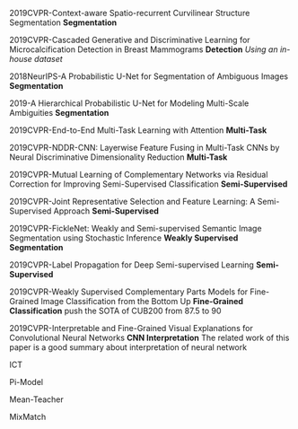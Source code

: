 2019CVPR-Context-aware Spatio-recurrent Curvilinear Structure Segmentation  **Segmentation**

2019CVPR-Cascaded Generative and Discriminative Learning for Microcalcification Detection in Breast Mammograms  **Detection**  *Using an in-house dataset*

2018NeurIPS-A Probabilistic U-Net for Segmentation of Ambiguous Images  **Segmentation**

2019-A Hierarchical Probabilistic U-Net for Modeling Multi-Scale Ambiguities  **Segmentation**

2019CVPR-End-to-End Multi-Task Learning with Attention  **Multi-Task**

2019CVPR-NDDR-CNN: Layerwise Feature Fusing in Multi-Task CNNs by Neural Discriminative Dimensionality Reduction  **Multi-Task**

2019CVPR-Mutual Learning of Complementary Networks via Residual Correction for Improving Semi-Supervised Classification  **Semi-Supervised**

2019CVPR-Joint Representative Selection and Feature Learning: A Semi-Supervised Approach  **Semi-Supervised**

2019CVPR-FickleNet: Weakly and Semi-supervised Semantic Image Segmentation using Stochastic Inference  **Weakly Supervised Segmentation**

2019CVPR-Label Propagation for Deep Semi-supervised Learning  **Semi-Supervised**

2019CVPR-Weakly Supervised Complementary Parts Models for Fine-Grained Image Classification from the Bottom Up  **Fine-Grained Classification** push the SOTA of CUB200 from 87.5 to 90

2019CVPR-Interpretable and Fine-Grained Visual Explanations for Convolutional Neural Networks  **CNN Interpretation**  The related work of this paper is a good summary about interpretation of neural network

ICT

Pi-Model

Mean-Teacher

MixMatch